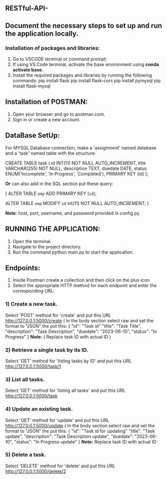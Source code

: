 ## RESTful-API-

## Document the necessary steps to set up and run the application locally.

### Installation of packages and libraries:

1) Go to VSCODE terminal or command prompt:
2) If using VS Code terminal, activate the base environment using **conda activate base.**
3) Install the required packages and libraries by running the following commands:
pip install flask
pip install flask-cors
pip install pymysql
pip install flask-mysql

## Installation of POSTMAN:
1) Open your browser and go to postman.com.
2) Sign in or create a new account.

## DataBase SetUp:
For MYSQL Database connection, make a 'assignment' named database and a 'task' named table with the structure:

CREATE TABLE task (
  id INT(11) NOT NULL AUTO_INCREMENT,
  title VARCHAR(255) NOT NULL,
  description TEXT,
  duedate DATE,
  status ENUM('Incomplete', 'In Progress', 'Completed'),
  PRIMARY KEY (id)
);


**Or** can also add in the SQL section put these query:

( ALTER TABLE `emp`
  ADD PRIMARY KEY (`id`);
  
ALTER TABLE `emp`
 MODIFY `id` int(11) NOT NULL AUTO_INCREMENT; )
 
 **Note:** host, port, username, and password provided in config.py
 
 ## RUNNING THE APPLICATION:
1) Open the terminal.
2) Navigate to the project directory.
3) Run the command python main.py to start the application.
 
## Endpoints:
1) Inside Postman create a collection and then click on the plus icon
2) Select the appropriate HTTP method for each endpoint and enter the corresponding URL:
### 1) Create a new task.
Select 'POST' method for 'create' and put this URL http://127.0.0.1:5000/create
( In the body section select raw and set the format to "JSON" the put this:
{
  "id": "Task id"
  "title": "Task Title",
  "description": "Task Description",
  "duedate": "2023-06-10",
  "status": "In Progress"
}
**Note:** ( Replace task ID with actual ID )
### 2) Retrieve a single task by its ID.
Select 'GET' method for 'listing tasks by ID' and put this URL http://127.0.0.1:5000/task/1

### 3) List all tasks.
Select 'GET' method for 'listing all tasks' and put this URL http://127.0.0.1:5000/task

### 4) Update an existing task.
Select 'GET' method for 'update' and put this URL http://127.0.0.1:5000/update
( In the body section select raw and set the format to "JSON" the put this:
{
  "id": "Task id for updating"
  "title": "Task update",
  "description": "Task Description update",
  "duedate": "2023-06-10",
  "status": "In Progress update"
}
**Note:** Replace task ID with actual ID 

### 5) Delete a task.
Select 'DELETE' method for 'delete' and put this URL http://127.0.0.1:5000/delete/2














